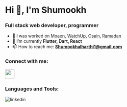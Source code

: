 # Hi 👋, I'm Shumookh
### Full stack web developer, programmer

- 🔭 I was worked on [Moaen](https://github.com/ShumookhAl/Moaen), [WatchUp](https://github.com/ShumookhAl/WatchUp), [Osain](https://github.com/ShumookhAl/Osain), [Ramadan](https://github.com/ShumookhAl/Ramadan)
- 🌱 I’m currently **Flutter, Dart, React**
- 📫 How to reach me: **Shumookhalharthi1@gmail.com**
### Connect with me:
<img src="https://raw.githubusercontent.com/rahuldkjain/github-profile-readme-generator/master/src/images/icons/Social/linked-in-alt.svg" width=30><a href="https://www.linkedin.com/in/shumookh-alharthi-140b89216/"><a>

### Languages and Tools:
![linkedin](https://img.shields.io/badge/Linkedin-0e76a8?style=for-the-badge&logo=Linkedin&logoColor=white)
